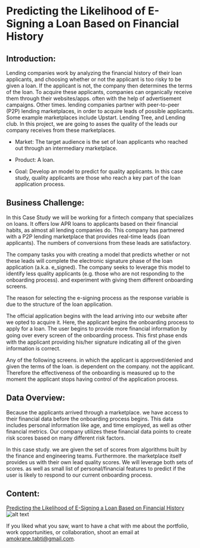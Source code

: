 # Predicting the Likelihood of E-Signing a Loan Based on Financial History

## Introduction:

Lending companies work by analyzing the financial history of their loan applicants, and choosing whether or not the applicant is too risky to be given a loan. If the applicant is not, the company then determines the terms of the loan. To acquire these applicants, companies can organically receive them through their websites/apps. often with the help of advertisement campaigns. Other times. lending companies partner with peer-to-peer (P2P) lending marketplaces, in order to acquire leads of possible applicants. Some example marketplaces include Upstart. Lending Tree, and Lending club. In this project, we are going to asses the quality of the leads our company receives from these marketplaces.

* Market: The target audience is the set of loan applicants who reached out through an intermediary marketplace.

* Product: A loan.

* Goal: Develop an model to predict for quality applicants. In this case study, quality applicants are those who reach a key part of the loan application process.

## Business Challenge:

In this Case Study we will be working for a fintech company that specializes on loans. It offers low APR loans to applicants based on their financial habits, as almost all lending companies do. This company has partnered with a P2P lending marketplace that provides real-time leads (loan applicants). The numbers of conversions from these leads are satisfactory.

The company tasks you with creating a model that predicts whether or not these leads will complete the electronic signature phase of the loan application (a.k.a. e_signed). The company seeks to leverage this model to identify less quality applicants (e.g. those who are not responding to the onboarding process). and experiment with giving them different onboarding screens.

The reason for selecting the e-signing process as the response variable is due to the structure of the loan application.

The official application begins with the lead arriving into our website after we opted to acquire it. Here, the applicant begins the onboarding process to apply for a loan. The user begins to provide more financial information by going over every screen of the onboarding process. This ﬁrst phase ends with the applicant providing his/her signature indicating all of the given information is correct.

Any of the following screens. in which the applicant is approved/denied and given the terms of the loan. is dependent on the company. not the applicant. Therefore the effectiveness of the onboarding is measured up to the moment the applicant stops having control of the application process.

## Data Overview:

Because the applicants arrived through a marketplace. we have access to their financial data before the onboarding process begins. This data includes personal information like age, and time employed, as well as other financial metrics. Our company utilizes these financial data points to create risk scores based on many different risk factors.

In this case study. we are given the set of scores from algorithms built by the finance and engineering teams. Furthermore. the marketplace itself provides us with their own lead quality scores. We will leverage both sets of scores. as well as small list of personal/financial features to predict if the user is likely to respond to our current onboarding process.

## Content:

[Predicting the Likelihood of E-Signing a Loan Based on Financial History](https://github.com/atabti/Data_Science_Portfolio/blob/master/Predicting%20the%20Likelihood%20of%20E-Signing%20a%20Loan%20Based%20on%20Financial%20History/Predicting%20the%20Likelihood%20of%20E-Signing%20a%20Loan%20Based%20on%20Financial%20History.ipynb) ![alt text](https://upload.wikimedia.org/wikipedia/commons/thumb/3/38/Jupyter_logo.svg/44px-Jupyter_logo.svg.png)


If you liked what you saw, want to have a chat with me about the portfolio, work opportunities, or collaboration, shoot an email at amokrane.tabti@gmail.com.
